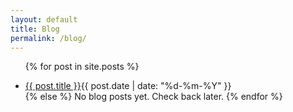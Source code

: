 ```yaml
---
layout: default
title: Blog
permalink: /blog/
---
```


<section class="posts">
<ul>

{% for post in site.posts %}
<li><a href="{{ site.baseurl }}{{ post.url }}">{{ post.title }}</a><time datetime="{{ post.date | date_to_xmlschema }}">{{ post.date | date: "%d-%m-%Y" }}</time></li>
{% else %}
No blog posts yet. Check back later.
{% endfor %}
</ul>
</section>